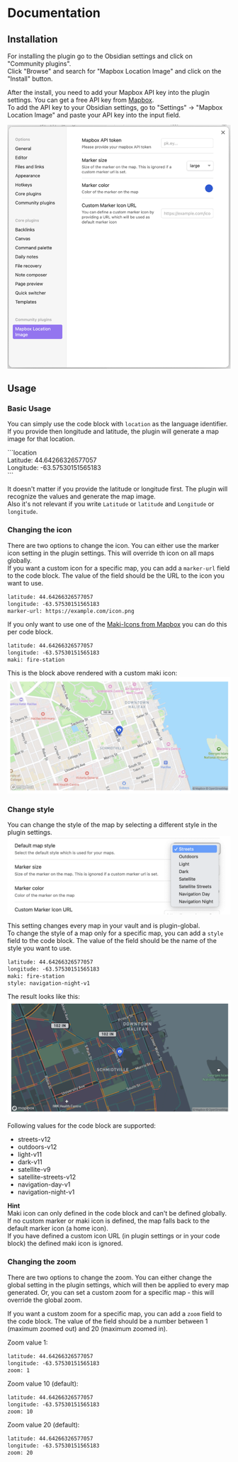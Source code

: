 # Documentation

## Installation

For installing the plugin go to the Obsidian settings and click on "Community plugins".  
Click "Browse" and search for "Mapbox Location Image" and click on the "Install" button.

After the install, you need to add your Mapbox API key into the plugin settings. You can get a free API key from [Mapbox](https://www.mapbox.com/).  
To add the API key to your Obsidian settings, go to "Settings" -> "Mapbox Location Image" and paste your API key into the input field.

![Screenshot plugin settings](./docs/settings.png)

## Usage

### Basic Usage

You can simply use the code block with `location` as the language identifier. If you provide then longitude and latitude, the plugin will generate a map image for that location.

\```location  
Latitude: 44.64266326577057  
Longitude: -63.57530151565183  
\```

It doesn't matter if you provide the latitude or longitude first. The plugin will recognize the values and generate the map image.  
Also it's not relevant if you write `Latitude` or `latitude` and `Longitude` or `longitude`.

### Changing the icon

There are two options to change the icon. You can either use the marker icon setting in the plugin settings. This will override th icon on all maps globally.  
If you want a custom icon for a specific map, you can add a `marker-url` field to the code block. The value of the field should be the URL to the icon you want to use.

```location
latitude: 44.64266326577057
longitude: -63.57530151565183
marker-url: https://example.com/icon.png
```

If you only want to use one of the [Maki-Icons from Mapbox](https://labs.mapbox.com/maki-icons/) you can do this per code block.

```location
latitude: 44.64266326577057
longitude: -63.57530151565183
maki: fire-station
```

This is the block above rendered with a custom maki icon:
![Screenshot mapbox maki icon](./docs/custom_maki.png)

### Change style

You can change the style of the map by selecting a different style in the plugin settings.
![Screenshot map styles](./docs/map-style-settings.png)

This setting changes every map in your vault and is plugin-global.  
To change the style of a map only for a specific map, you can add a `style` field to the code block. The value of the field should be the name of the style you want to use.

```location
latitude: 44.64266326577057
longitude: -63.57530151565183
maki: fire-station
style: navigation-night-v1
```

The result looks like this:
![Screenshot: map with custom style](./docs/code-style-result.png)

Following values for the code block are supported:

-   streets-v12
-   outdoors-v12
-   light-v11
-   dark-v11
-   satellite-v9
-   satellite-streets-v12
-   navigation-day-v1
-   navigation-night-v1

**Hint**  
Maki icon can only defined in the code block and can't be defined globally. If no custom marker or maki icon is defined, the map falls back to the default marker icon (a home icon).  
If you have defined a custom icon URL (in plugin settings or in your code block) the defined maki icon is ignored.

### Changing the zoom

There are two options to change the zoom. You can either change the global setting in the plugin settings, which will then be applied to every map generated. Or, you can set a custom zoom for a specific map - this will override the global zoom.

If you want a custom zoom for a specific map, you can add a `zoom` field to the code block. The value of the field should be a number between 1 (maximum zoomed out) and 20 (maximum zoomed in).

Zoom value 1:
```location
latitude: 44.64266326577057
longitude: -63.57530151565183
zoom: 1
```

Zoom value 10 (default):
```location
latitude: 44.64266326577057
longitude: -63.57530151565183
zoom: 10
```

Zoom value 20 (default):
```location
latitude: 44.64266326577057
longitude: -63.57530151565183
zoom: 20
```